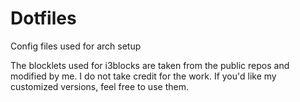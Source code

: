 # Dotfiles

Config files used for arch setup 

The blocklets used for i3blocks are taken from the public repos and modified by me. 
I do not take credit for the work. If you'd like my customized versions, feel free to use them. 
